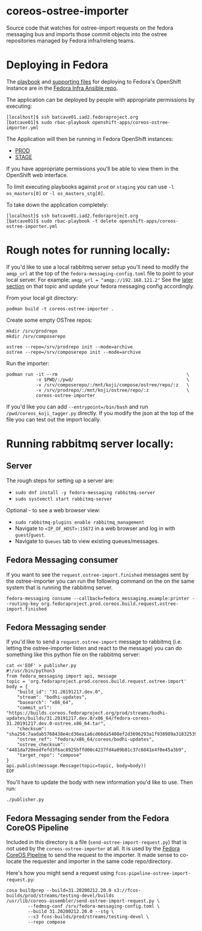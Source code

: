 # coreos-ostree-importer

Source code that watches for ostree-import requests on the fedora
messaging bus and imports those commit objects into the ostree
repositories managed by Fedora infra/releng teams. 

# Deploying in Fedora

The [playbook](https://pagure.io/fedora-infra/ansible/blob/main/f/playbooks/openshift-apps/coreos-ostree-importer.yml)
and [supporting files](https://pagure.io/fedora-infra/ansible/blob/main/f/roles/openshift-apps/coreos-ostree-importer)
for deploying to Fedora's OpenShift Instance are in the
[Fedora Infra Ansible repo](https://pagure.io/fedora-infra/ansible).

The application can be deployed by people with appropriate permissions by
executing:

```
[localhost]$ ssh batcave01.iad2.fedoraproject.org
[batcave01]$ sudo rbac-playbook openshift-apps/coreos-ostree-importer.yml
```

The Application will then be running in Fedora OpenShift instances:

- [PROD](https://os.fedoraproject.org/console/project/coreos-ostree-importer/)
- [STAGE](https://os.stg.fedoraproject.org/console/project/coreos-ostree-importer/)

If you have appropriate permissions you'll be able to view them in the
OpenShift web interface.

To limit executing playbooks against `prod` or `staging` you can use
`-l os_masters[0]` or `-l os_masters_stg[0]`.

To take down the application completely:

```
[localhost]$ ssh batcave01.iad2.fedoraproject.org
[batcave01]$ sudo rbac-playbook -t delete openshift-apps/coreos-ostree-importer.yml
```

# Rough notes for running locally:

If you'd like to use a local rabbitmq server setup you'll need to modify the
`amqp_url` at the top of the `fedora-messaging-config.toml` file
to point to your local server. For example: `amqp_url = "amqp://192.168.121.2"`
See the [later section](#running-rabbitmq-server-locally)
on that topic and update your fedora messaging config accordingly.

From your local git directory:

```
podman build -t coreos-ostree-importer .
```

Create some empty OSTree repos:

```
mkdir /srv/prodrepo
mkdir /srv/composerepo

ostree --repo=/srv/prodrepo init --mode=archive 
ostree --repo=/srv/composerepo init --mode=archive
```

Run the importer:

```
podman run -it --rm                                                \
           -v $PWD/:/pwd/                                          \
           -v /srv/composerepo/:/mnt/koji/compose/ostree/repo/:z   \
           -v /srv/prodrepo/:/mnt/koji/ostree/repo/:z              \
           coreos-ostree-importer
```


If you'd like you can add `--entrypoint=/bin/bash` and run 
`/pwd/coreos_koji_tagger.py` directly. If you modify the json at the top
of the file you can test out the import locally.


# Running rabbitmq server locally:


## Server

The rough steps for setting up a server are: 

- `sudo dnf install -y fedora-messaging rabbitmq-server`
- `sudo systemctl start rabbitmq-server`

Optional - to see a web browser view:

- `sudo rabbitmq-plugins enable rabbitmq_management`
- Navigate to `<IP_OF_HOST>:15672` in a web browser and log in with `guest`/`guest`. 
- Navigate to `Queues` tab to view existing queues/messages.

## Fedora Messaging consumer

If you want to see the `request.ostree-import.finished` messages sent by the ostree-importer
you can run the following command on the on the same system that is running the rabbitmq server.

```
fedora-messaging consume --callback=fedora_messaging.example:printer --routing-key org.fedoraproject.prod.coreos.build.request.ostree-import.finished
```

## Fedora Messaging sender

If you'd like to send a `request.ostree-import` message to rabbitmq (i.e. letting the
ostree-importer listen and react to the message) you can do something like this python file
on the rabbitmq server:

```
cat <<'EOF' > publisher.py
#!/usr/bin/python3
from fedora_messaging import api, message
topic = 'org.fedoraproject.prod.coreos.build.request.ostree-import'
body = {
    "build_id": "31.20191217.dev.0",
    "stream": "bodhi-updates",
    "basearch": "x86_64",
    "commit_url": "https://builds.coreos.fedoraproject.org/prod/streams/bodhi-updates/builds/31.20191217.dev.0/x86_64/fedora-coreos-31.20191217.dev.0-ostree.x86_64.tar",
    "checksum": "sha256:7aadab5768438e4cd36ea1a6cd60da5408ef2d3696293a1f938989a318325390",
    "ostree_ref": "fedora/x86_64/coreos/bodhi-updates",
    "ostree_checksum": "4481da720eedfefd3f6ac8925bffd00c4237fd4a09b01c37c6041e4f0e45a3b9",
    "target_repo": "compose"
}
api.publish(message.Message(topic=topic, body=body))
EOF
```

You'll have to update the body with new information you'd like to use. Then run:

```
./publisher.py
```

## Fedora Messaging sender from the Fedora CoreOS Pipeline

Included in this directory is a file (`send-ostree-import-request.py`)
that is not used by the `coreos-ostree-importer`
at all. It is used by the
[Fedora CoreOS Pipeline](https://github.com/coreos/fedora-coreos-pipeline.git)
to send the request to the importer. It made sense to co-locate the
requester and importer in the same code repo/directory.

Here's how you might send a request using `fcos-pipeline-ostree-import-request.py`: 


```
cosa buildprep --build=31.20200212.20.0 s3://fcos-builds/prod/streams/testing-devel/builds
/usr/lib/coreos-assembler/send-ostree-import-request.py \
        --fedmsg-conf /srv/fedora-messaging-config.toml \
        --build 31.20200212.20.0 --stg \
        --s3 fcos-builds/prod/streams/testing-devel \
        --repo compose
```
